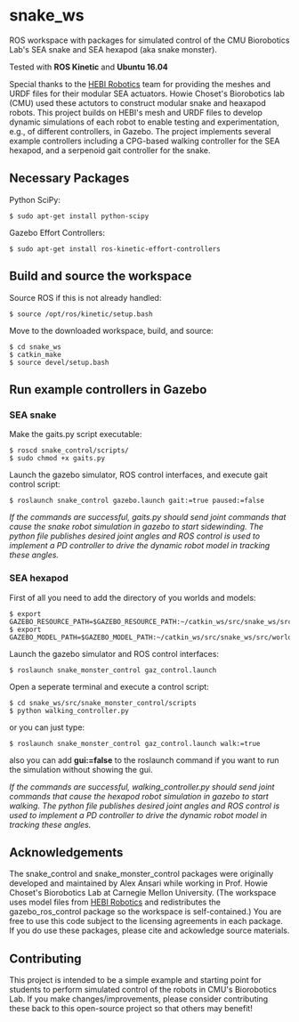 # snake_ws
ROS workspace with packages for simulated control of the CMU Biorobotics Lab's SEA snake and SEA hexapod (aka snake monster). 

Tested with __ROS Kinetic__ and __Ubuntu 16.04__

Special thanks to the [HEBI Robotics](http://hebirobotics.com/) team for providing the meshes and URDF files for their modular SEA actuators.  Howie Choset's Biorobotics lab (CMU) used these actutors to construct modular snake and heaxapod robots.  This project builds on HEBI's mesh and URDF files to develop dynamic simulations of each robot to enable testing and experimentation, e.g., of different controllers, in Gazebo.  The project implements several example controllers including a CPG-based walking controller for the SEA hexapod, and a serpenoid gait controller for the snake.

## Necessary Packages 

Python SciPy:
```
$ sudo apt-get install python-scipy
```
Gazebo Effort Controllers:
```
$ sudo apt-get install ros-kinetic-effort-controllers
```

## Build and source the workspace

Source ROS if this is not already handled:
```
$ source /opt/ros/kinetic/setup.bash
```
Move to the downloaded workspace, build, and source:
```
$ cd snake_ws
$ catkin_make
$ source devel/setup.bash
```

## Run example controllers in Gazebo

### SEA snake

Make the gaits.py script executable:
```
$ roscd snake_control/scripts/
$ sudo chmod +x gaits.py
```

Launch the gazebo simulator, ROS control interfaces, and execute gait control script: 
```
$ roslaunch snake_control gazebo.launch gait:=true paused:=false
```

*If the commands are successful, gaits.py should send joint commands that cause the snake robot simulation in gazebo to start sidewinding.  The python file publishes desired joint angles and ROS control is used to implement a PD controller to drive the dynamic robot model in tracking these angles.*

### SEA hexapod

First of all you need to add the directory of you worlds and models:
```
$ export GAZEBO_RESOURCE_PATH=$GAZEBO_RESOURCE_PATH:~/catkin_ws/src/snake_ws/src/worlds/
$ export GAZEBO_MODEL_PATH=$GAZEBO_MODEL_PATH:~/catkin_ws/src/snake_ws/src/worlds/models/
```

Launch the gazebo simulator and ROS control interfaces: 
```
$ roslaunch snake_monster_control gaz_control.launch
```


Open a seperate terminal and execute a control script:
```
$ cd snake_ws/src/snake_monster_control/scripts
$ python walking_controller.py
```
or you can just type:
```
$ roslaunch snake_monster_control gaz_control.launch walk:=true 
```
also you can add __gui:=false__ to the roslaunch command if you want to run the simulation without showing the gui.

*If the commands are successful, walking_controller.py should send joint commands that cause the hexapod robot simulation in gazebo to start walking.  The python file publishes desired joint angles and ROS control is used to implement a PD controller to drive the dynamic robot model in tracking these angles.*

## Acknowledgements

The snake_control and snake_monster_control packages were originally developed and maintained by Alex Ansari while working in Prof. Howie Choset's Biorobotics Lab at Carnegie Mellon University. (The workspace uses model files from [HEBI Robotics](http://hebirobotics.com/) and redistributes the gazebo_ros_control package so the workspace is self-contained.)  You are free to use this code subject to the licensing agreements in each package.  If you do use these packages, please cite and ackowledge source materials.

## Contributing

This project is intended to be a simple example and starting point for students to perform simulated control of the robots in CMU's Biorobotics Lab.  If you make changes/improvements, please consider contributing these back to this open-source project so that others may benefit!

